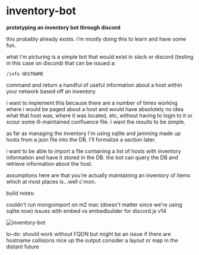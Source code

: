 # inventory-bot
**prototyping an inventory bot through discord**

this probably already exists. i'm mostly doing this to learn and have some fun.

what i'm picturing is a simple bot that would exist in slack or discord (testing in this case on discord) that can be issued a:

`/info HOSTNAME`

command and return a handful of useful information about a host within your network based off an inventory. 

i want to implement this because there are a number of times working where i would be paged about a host and would have absolutely no idea what that host was, where it was located, etc, without having to login to it or scour some ill-maintained confluence file. i want the results to be simple.

as far as managing the inventory I'm using sqlite and jamming made up hosts from a json file into the DB. I'll formalize a section later.

i want to be able to import a file containing a list of hosts with inventory information and have it stored in the DB. the bot can query the DB and retrieve information about the host. 

assumptions here are that you're actually maintaining an inventory of items which at most places is...well c'mon.

build notes:

couldn't run mongoimport on m2 mac (doesn't matter since we're using sqlite now)
issues with embed vs embedbuilder for discord.js v14

![inventory-bot](https://user-images.githubusercontent.com/6900861/230469103-91953515-36d5-40d3-8fe3-27e98c42c56d.gif)

to-do:
should work without FQDN but might be an issue if there are hostname collisions
nice up the output
consider a layout or map in the distant future
